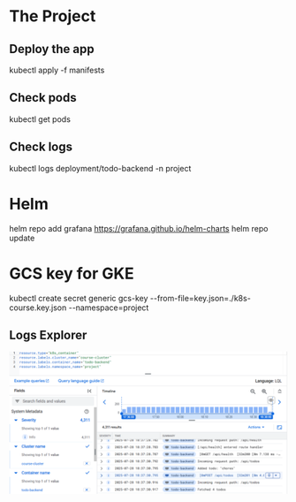 # The Project

## Deploy the app

kubectl apply -f manifests

## Check pods

kubectl get pods

## Check logs

kubectl logs deployment/todo-backend -n project

# Helm

helm repo add grafana https://grafana.github.io/helm-charts
helm repo update

# GCS key for GKE

kubectl create secret generic gcs-key --from-file=key.json=./k8s-course.key.json --namespace=project

## Logs Explorer

![logs ss](docs/todo_logs.png)
